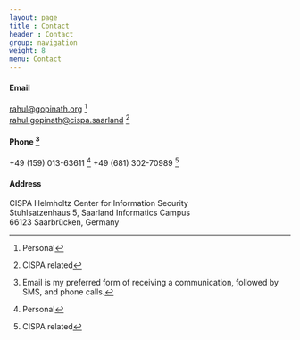 ```yaml
---
layout: page
title : Contact
header : Contact
group: navigation
weight: 8
menu: Contact
---
```


#### Email
rahul@gopinath.org [^personal]  
rahul.gopinath@cispa.saarland [^cispa]  

#### Phone [^note]

+49 (159) 013-63611 [^personal]
+49 (681) 302-70989 [^cispa]  

#### Address
CISPA Helmholtz Center for Information Security  
Stuhlsatzenhaus 5, Saarland Informatics Campus  
66123 Saarbrücken, Germany  
<p/>

[^note]: Email is my preferred form of receiving a communication, followed by SMS, and phone calls.
[^personal]: Personal
[^cispa]: CISPA related
